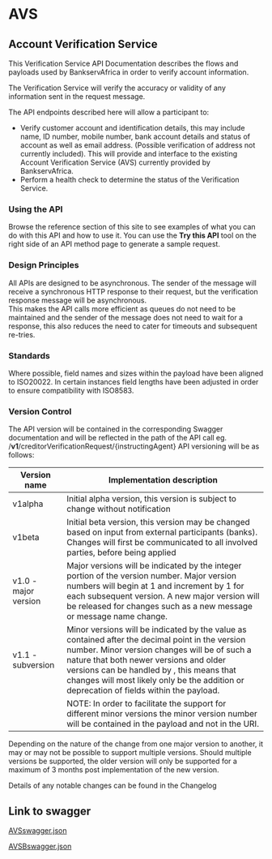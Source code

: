 # AVS

## Account Verification Service

This Verification Service API Documentation describes the flows and payloads used by BankservAfrica in order to verify account information.

The Verification Service will verify the accuracy or validity of any information sent in the request message.

The API endpoints described here will allow a participant to:

+ Verify customer account and identification details, this may include name, ID number, mobile number, bank account details and status of account as well as email address. (Possible verification of address not currently included). This will provide and interface to the existing Account Verification Service (AVS) currently provided by BankservAfrica.  
+ Perform a health check to determine the status of the Verification Service.

### Using the API

Browse the reference section of this site to see examples of what you can do with this API and how to use it. You can use the **Try this API** tool on the right side of an API method page to generate a sample request.

### Design Principles

All APIs are designed to be asynchronous. The sender of the message will receive a synchronous HTTP response to their request, but the verification response message will be asynchronous.  
This makes the API calls more efficient as queues do not need to be maintained and the sender of the message does not need to wait for a response, this also reduces the need to cater for timeouts and subsequent re-tries.

### Standards

Where possible, field names and sizes within the payload have been aligned to ISO20022. In certain instances field lengths have been adjusted in order to ensure compatibility with ISO8583.

### Version Control

The API version will be contained in the corresponding Swagger documentation and will be reflected in the path of the API call eg. /**v1**/creditorVerificationRequest/{instructingAgent}
API versioning will be as follows:  

| Version name | Implementation description  |  
| ------------ | ----------------------------|
| v1alpha      | Initial alpha version, this version is subject to change without notification |
| v1beta  | Initial beta version, this version may be changed based on input from external participants (banks). Changes will first be communicated to all involved parties, before being applied |  
| v1.0 - major version | Major versions will be indicated by the integer portion of the version number. Major version numbers will begin at 1 and increment by 1 for each subsequent version. A new major version will be released for changes such as a new message or message name change. |
| v1.1 - subversion | Minor versions will be indicated by the value as contained after the decimal point in the version number. Minor version changes will be of such a nature that both newer versions and older versions can be handled by , this means that changes will most likely only be the addition or deprecation of fields within the payload.
| |NOTE: In order to facilitate the support for different minor versions the minor version number will be contained in the payload and not in the URI.

Depending on the nature of the change from one major version to another, it may or may not be possible to support multiple versions. Should multiple versions be supported, the older version will only be supported for a maximum of 3 months post implementation of the new version.

Details of any notable changes can be found in the Changelog

## Link to swagger

[AVSswagger.json](http://dev-avs.endpoints.bsarpi.cloud.goog/v1beta1/verification/swagger.json)

[AVSBswagger.json](http://dev-avs.endpoints.bsarpi.cloud.goog/v1alpha1/avsb/swagger.json)
